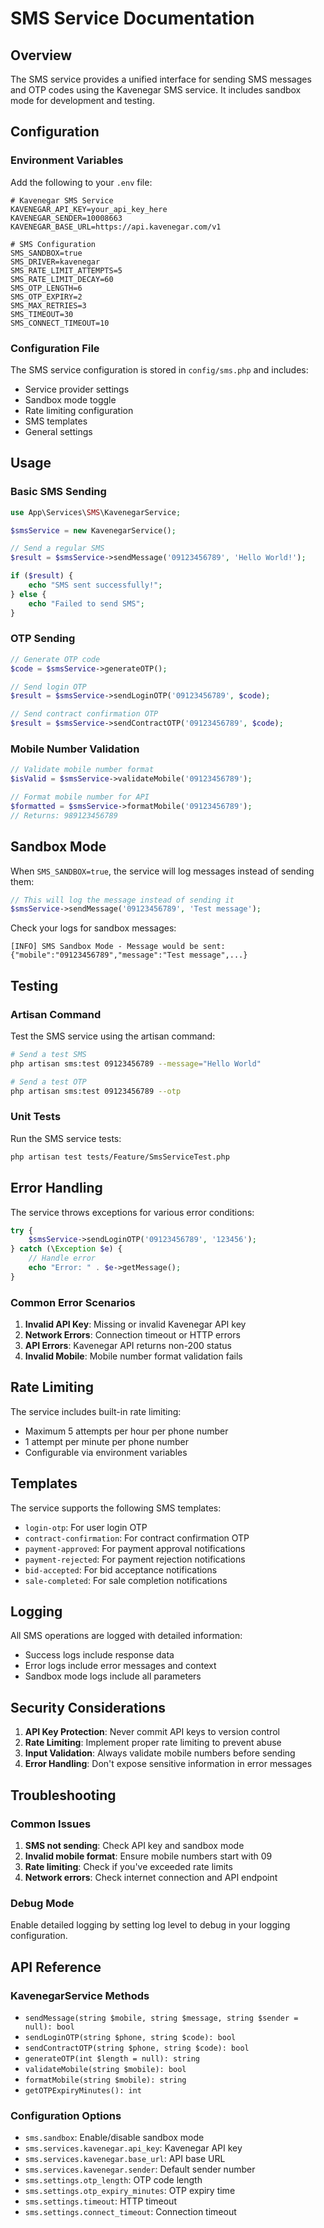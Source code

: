 # SMS Service Documentation

## Overview

The SMS service provides a unified interface for sending SMS messages and OTP codes using the Kavenegar SMS service. It includes sandbox mode for development and testing.

## Configuration

### Environment Variables

Add the following to your `.env` file:

```env
# Kavenegar SMS Service
KAVENEGAR_API_KEY=your_api_key_here
KAVENEGAR_SENDER=10008663
KAVENEGAR_BASE_URL=https://api.kavenegar.com/v1

# SMS Configuration
SMS_SANDBOX=true
SMS_DRIVER=kavenegar
SMS_RATE_LIMIT_ATTEMPTS=5
SMS_RATE_LIMIT_DECAY=60
SMS_OTP_LENGTH=6
SMS_OTP_EXPIRY=2
SMS_MAX_RETRIES=3
SMS_TIMEOUT=30
SMS_CONNECT_TIMEOUT=10
```

### Configuration File

The SMS service configuration is stored in `config/sms.php` and includes:

- Service provider settings
- Sandbox mode toggle
- Rate limiting configuration
- SMS templates
- General settings

## Usage

### Basic SMS Sending

```php
use App\Services\SMS\KavenegarService;

$smsService = new KavenegarService();

// Send a regular SMS
$result = $smsService->sendMessage('09123456789', 'Hello World!');

if ($result) {
    echo "SMS sent successfully!";
} else {
    echo "Failed to send SMS";
}
```

### OTP Sending

```php
// Generate OTP code
$code = $smsService->generateOTP();

// Send login OTP
$result = $smsService->sendLoginOTP('09123456789', $code);

// Send contract confirmation OTP
$result = $smsService->sendContractOTP('09123456789', $code);
```

### Mobile Number Validation

```php
// Validate mobile number format
$isValid = $smsService->validateMobile('09123456789');

// Format mobile number for API
$formatted = $smsService->formatMobile('09123456789');
// Returns: 989123456789
```

## Sandbox Mode

When `SMS_SANDBOX=true`, the service will log messages instead of sending them:

```php
// This will log the message instead of sending it
$smsService->sendMessage('09123456789', 'Test message');
```

Check your logs for sandbox messages:

```
[INFO] SMS Sandbox Mode - Message would be sent: {"mobile":"09123456789","message":"Test message",...}
```

## Testing

### Artisan Command

Test the SMS service using the artisan command:

```bash
# Send a test SMS
php artisan sms:test 09123456789 --message="Hello World"

# Send a test OTP
php artisan sms:test 09123456789 --otp
```

### Unit Tests

Run the SMS service tests:

```bash
php artisan test tests/Feature/SmsServiceTest.php
```

## Error Handling

The service throws exceptions for various error conditions:

```php
try {
    $smsService->sendLoginOTP('09123456789', '123456');
} catch (\Exception $e) {
    // Handle error
    echo "Error: " . $e->getMessage();
}
```

### Common Error Scenarios

1. **Invalid API Key**: Missing or invalid Kavenegar API key
2. **Network Errors**: Connection timeout or HTTP errors
3. **API Errors**: Kavenegar API returns non-200 status
4. **Invalid Mobile**: Mobile number format validation fails

## Rate Limiting

The service includes built-in rate limiting:

- Maximum 5 attempts per hour per phone number
- 1 attempt per minute per phone number
- Configurable via environment variables

## Templates

The service supports the following SMS templates:

- `login-otp`: For user login OTP
- `contract-confirmation`: For contract confirmation OTP
- `payment-approved`: For payment approval notifications
- `payment-rejected`: For payment rejection notifications
- `bid-accepted`: For bid acceptance notifications
- `sale-completed`: For sale completion notifications

## Logging

All SMS operations are logged with detailed information:

- Success logs include response data
- Error logs include error messages and context
- Sandbox mode logs include all parameters

## Security Considerations

1. **API Key Protection**: Never commit API keys to version control
2. **Rate Limiting**: Implement proper rate limiting to prevent abuse
3. **Input Validation**: Always validate mobile numbers before sending
4. **Error Handling**: Don't expose sensitive information in error messages

## Troubleshooting

### Common Issues

1. **SMS not sending**: Check API key and sandbox mode
2. **Invalid mobile format**: Ensure mobile numbers start with 09
3. **Rate limiting**: Check if you've exceeded rate limits
4. **Network errors**: Check internet connection and API endpoint

### Debug Mode

Enable detailed logging by setting log level to debug in your logging configuration.

## API Reference

### KavenegarService Methods

- `sendMessage(string $mobile, string $message, string $sender = null): bool`
- `sendLoginOTP(string $phone, string $code): bool`
- `sendContractOTP(string $phone, string $code): bool`
- `generateOTP(int $length = null): string`
- `validateMobile(string $mobile): bool`
- `formatMobile(string $mobile): string`
- `getOTPExpiryMinutes(): int`

### Configuration Options

- `sms.sandbox`: Enable/disable sandbox mode
- `sms.services.kavenegar.api_key`: Kavenegar API key
- `sms.services.kavenegar.base_url`: API base URL
- `sms.services.kavenegar.sender`: Default sender number
- `sms.settings.otp_length`: OTP code length
- `sms.settings.otp_expiry_minutes`: OTP expiry time
- `sms.settings.timeout`: HTTP timeout
- `sms.settings.connect_timeout`: Connection timeout

